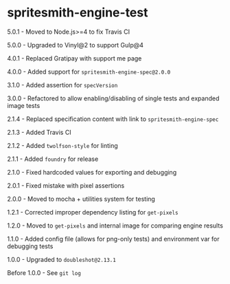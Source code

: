 # spritesmith-engine-test
5.0.1 - Moved to Node.js>=4 to fix Travis CI

5.0.0 - Upgraded to Vinyl@2 to support Gulp@4

4.0.1 - Replaced Gratipay with support me page

4.0.0 - Added support for `spritesmith-engine-spec@2.0.0`

3.1.0 - Added assertion for `specVersion`

3.0.0 - Refactored to allow enabling/disabling of single tests and expanded image tests

2.1.4 - Replaced specification content with link to `spritesmith-engine-spec`

2.1.3 - Added Travis CI

2.1.2 - Added `twolfson-style` for linting

2.1.1 - Added `foundry` for release

2.1.0 - Fixed hardcoded values for exporting and debugging

2.0.1 - Fixed mistake with pixel assertions

2.0.0 - Moved to mocha + utilities system for testing

1.2.1 - Corrected improper dependency listing for `get-pixels`

1.2.0 - Moved to `get-pixels` and internal image for comparing engine results

1.1.0 - Added config file (allows for png-only tests) and environment var for debugging tests

1.0.0 - Upgraded to `doubleshot@2.13.1`

Before 1.0.0 - See `git log`
